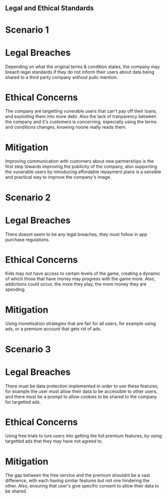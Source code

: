 ## Legal and Ethical Standards

# Scenario 1

# Legal Breaches
Depending on what the original terms & condition states, the company may breach legal standards if they do not inform their users about data being shared to a third party company without pulic mention.

# Ethical Concerns
The company are targetting vunerable users that can't pay off their loans, and exploiting them into more debt. Also the lack of tranparency between the company and it's customers is concerning, especially using the terms and conditions changes, knowing noone really reads them.

# Mitigation
Improving communication with customers about new partnerships is the first step towards improving the publicity of the company, also supporting the vunerable users by introducing affordable repayment plans is a sensible and practical way to improve the company's image.


# Scenario 2

# Legal Breaches
There doesnt seem to be any legal breaches, they must follow in app purchase regulations.

# Ethical Concerns
Kids may not have access to certain levels of the game, creating a dynamic of which those that have money may progress with the game more.
Also, addictions could occur, the more they play, the more money they are spending.

# Mitigation
Using monetisation strategies that are fair for all users, for example using ads, or a premium account that gets rid of ads.

# Scenario 3

# Legal Breaches
There must be data protection implemented in order to use these features, for example the user must allow their data to be accessible to other users, and there must be a prompt to allow cookies to be shared to the company for targetted ads.

# Ethical Concerns
Using free trials to lure users into getting the full premium features, by using targetted ads that they may have not agreed to.

# Mitigation
The gap between the free service and the premium shouldnt be a vast difference, with each having similar features but not one hindering the other. Also, ensuring that user's give specific consent to allow their data to be shared.